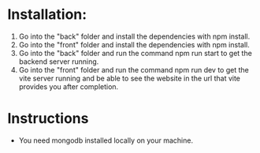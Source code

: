 # Installation:

1. Go into the "back" folder and install the dependencies with npm install.
2. Go into the "front" folder and install the dependencies with npm install.
3. Go into the "back" folder and run the command npm run start to get the backend server running.
4. Go into the "front" folder and run the command npm run dev to get the vite server running and be able to see the website in the url that vite provides you after completion.


# Instructions

- You need mongodb installed locally on your machine.

